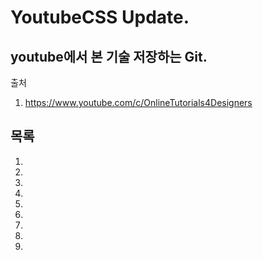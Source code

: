 # YoutubeCSS Update.

## youtube에서 본 기술 저장하는 Git.

출처

1.  https://www.youtube.com/c/OnlineTutorials4Designers

## 목록

1.
2.
3.
4.
5.
6.
7.
8.
9.
